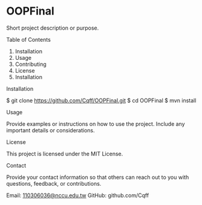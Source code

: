 # OOPFinal

Short project description or purpose.

Table of Contents

1. Installation
2. Usage
3. Contributing
4. License
5. Installation

Installation

$ git clone https://github.com/Cqff/OOPFinal.git
$ cd OOPFinal
$ mvn install

Usage

Provide examples or instructions on how to use the project. Include any important details or considerations.

License



This project is licensed under the MIT License.

Contact

Provide your contact information so that others can reach out to you with questions, feedback, or contributions.

Email: 110306036@nccu.edu.tw
GitHub: github.com/Cqff

